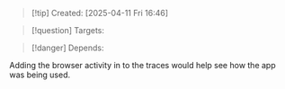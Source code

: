 
>[!tip] Created: [2025-04-11 Fri 16:46]

>[!question] Targets: 

>[!danger] Depends: 

Adding the browser activity in to the traces would help see how the app was being used.
